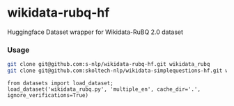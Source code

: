 # wikidata-rubq-hf

Huggingface Dataset wrapper for Wikidata-RuBQ 2.0 dataset

### Usage

```bash
git clone git@github.com:s-nlp/wikidata-rubq-hf.git wikidata_rubq
git clone git@github.com:skoltech-nlp/wikidata-simplequestions-hf.git wikidata_simplequestions
```

```python3
from datasets import load_dataset;
load_dataset('wikidata_rubq.py', 'multiple_en', cache_dir='.', ignore_verifications=True)
```